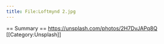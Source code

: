 ```yaml
---
title: File:Loftmynd 2.jpg
---
```


== Summary ==
https://unsplash.com/photos/2H7DvJAPq8Q
[[Category:Unsplash]]